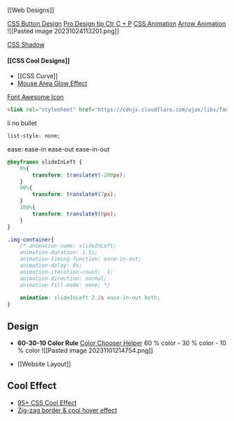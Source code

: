 [[Web Designs]] 

[CSS Button Design](https://stacksorted.com/buttons)
[Pro Design tip Ctr C + P](https://youtube.com/shorts/ecl-eCbYFPM?si=LxhJk_4DdSs_9864)
[CSS Animation](https://www.youtube.com/watch?v=SgmNxE9lWcY)
	[Arrow Animation ](https://youtu.be/UTHgr6NLeEw?si=wEEHs0pSssOHk-R1&t=192)
	![[Pasted image 20231024113201.png]]

[CSS Shadow](https://getcssscan.com/css-box-shadow-examples)


#### [[CSS Cool Designs]]
+ [[CSS Curve]]
+ [Mouse Area Glow Effect](https://youtu.be/htGfnF1zN4g?si=R6GKHJwVR5jbzbGh)



[Font Awesome Icon](https://www.w3schools.com/icons/fontawesome_icons_directional.asp)
```html
<link rel="stylesheet" href="https://cdnjs.cloudflare.com/ajax/libs/font-awesome/6.4.0/css/all.min.css">
```

li no bullet
```css
list-style: none;
```

ease:
ease-in
ease-out
ease-in-out
```css
@keyframes slideInLeft {
    0%{
        transform: translateY(-200px);
    }
    90%{
        transform: translateY(7px);        
    }
    100%{
        transform: translateY(0px);        
    }   
}

.img-container{
    /* animation-name: slideInLeft;
    animation-duration: 1.5s; 
    animation-timing-function: ease-in-out;
    animation-delay: 0s;
    animation-iteration-count:  1;
    animation-direction: normal;
    animation-fill-mode: none; */
    
    animation: slideInLeft 2.2s ease-in-out both;
}
```



## Design
+ **60-30-10 Color Rule**
	[Color Chooser Helper](https://www.realtimecolors.com/?colors=faf8fc-160d1c-dfcfb9-261631-5eb591&fonts=Poppins-Poppins)
	60 % color - 30 % color - 10 % color 
	![[Pasted image 20231101214754.png]]

+ [[Website Layout]]

## Cool Effect
+ [95+ CSS Cool Effect](https://freefrontend.com/css-hover-effects/)
+ [Zig-zag border & cool hover effect](https://codepen.io/t_afif/pen/BarmdPB "Zig-zag border & cool hover effect")